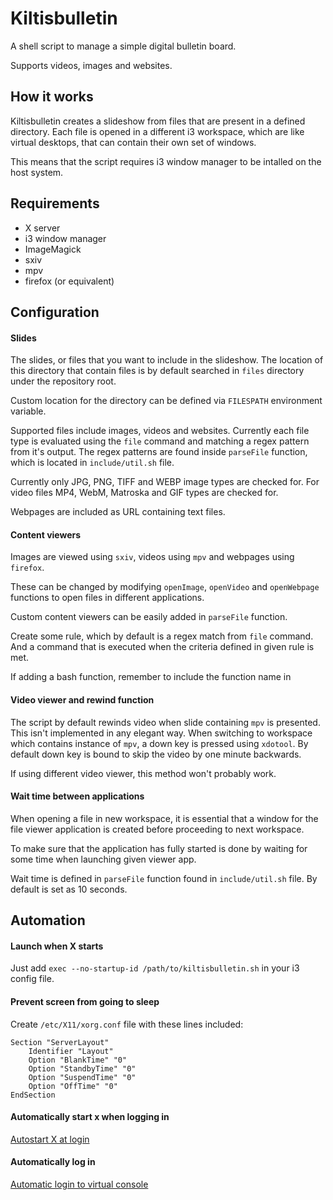 # Kiltisbulletin

A shell script to manage a simple digital bulletin board.

Supports videos, images and websites.


## How it works

Kiltisbulletin creates a slideshow from files that are present in a defined
directory. Each file is opened in a different i3 workspace, which are like
virtual desktops, that can contain their own set of windows.

This means that the script requires i3 window manager to be intalled on the 
host system. 

## Requirements

- X server
- i3 window manager
- ImageMagick
- sxiv
- mpv
- firefox (or equivalent)


## Configuration

#### Slides

The slides, or files that you want to include in the slideshow. The location of
this directory that contain files is by default searched in `files` directory
under the repository root.

Custom location for the directory can be defined via `FILESPATH` environment
variable.

Supported files include images, videos and websites. Currently each file type
is evaluated using the `file` command and matching a regex pattern from it's
output. The regex patterns are found inside `parseFile` function, which is 
located in `include/util.sh` file. 

Currently only JPG, PNG, TIFF and WEBP image types are checked for. For video
files MP4, WebM, Matroska and GIF types are checked for.

Webpages are included as URL containing text files.

#### Content viewers

Images are viewed using `sxiv`, videos using `mpv` and webpages using `firefox`.

These can be changed by modifying `openImage`, `openVideo` and `openWebpage`
functions to open files in different applications.

Custom content viewers can be easily added in `parseFile` function. 

Create some rule, which by default is a regex match from `file` command. And
a command that is executed when the criteria defined in given rule is met.

If adding a bash function, remember to include the function name in 

#### Video viewer and rewind function

The script by default rewinds video when slide containing `mpv` is presented.
This isn't implemented in any elegant way. When switching to workspace which
contains instance of `mpv`, a down key is pressed using `xdotool`. By default
down key is bound to skip the video by one minute backwards.

If using different video viewer, this method won't probably work.

#### Wait time between applications

When opening a file in new workspace, it is essential that a window for the 
file viewer application is created before proceeding to next workspace.

To make sure that the application has fully started is done by waiting for 
some time when launching given viewer app.

Wait time is defined in `parseFile` function found in `include/util.sh` file.
By default is set as 10 seconds.

## Automation

#### Launch when X starts

Just add `exec --no-startup-id /path/to/kiltisbulletin.sh` in your i3 config 
file.

#### Prevent screen from going to sleep

Create `/etc/X11/xorg.conf` file with these lines included:

```
Section "ServerLayout"
    Identifier "Layout"
    Option "BlankTime" "0"
    Option "StandbyTime" "0"
    Option "SuspendTime" "0"
    Option "OffTime" "0"
EndSection
```

#### Automatically start x when logging in

[Autostart X at login](https://wiki.archlinux.org/title/Xinit#Autostart_X_at_login)

#### Automatically log in

[Automatic login to virtual console](https://wiki.archlinux.org/title/Getty#Automatic_login_to_virtual_console)


